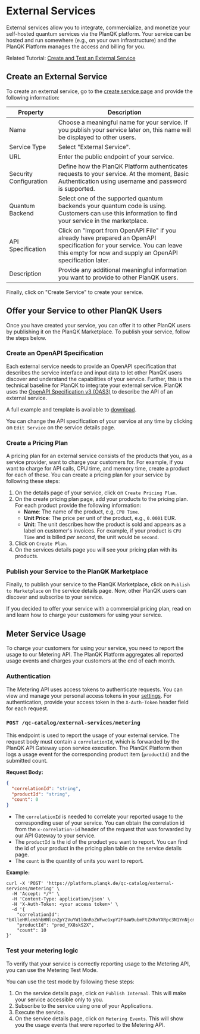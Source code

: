 # External Services

External services allow you to integrate, commercialize, and monetize your self-hosted quantum services via the PlanQK platform.
Your service can be hosted and run somewhere (e.g., on your own infrastructure) and the PlanQK Platform manages the access and billing for you.

Related Tutorial: [Create and Test an External Service](../../tutorials/tutorial-meter-external-service.md)

## Create an External Service

To create an external service, go to the [create service page](https://platform.planqk.de/services/new) and provide the following information:

| Property               | Description                                                                                                                                                                             |
|------------------------|-----------------------------------------------------------------------------------------------------------------------------------------------------------------------------------------|
| Name                   | Choose a meaningful name for your service. If you publish your service later on, this name will be displayed to other users.                                                            |
| Service Type           | Select "External Service".                                                                                                                                                              |
| URL                    | Enter the public endpoint of your service.                                                                                                                                              |    
| Security Configuration | Define how the PlanQK Platform authenticates requests to your service. At the moment, Basic Authentication using username and password is supported.                                    |
| Quantum Backend        | Select one of the supported quantum backends your quantum code is using. Customers can use this information to find your service in the marketplace.                                    |
| API Specification      | Click on "Import from OpenAPI File" if you already have prepared an OpenAPI specification for your service. You can leave this empty for now and supply an OpenAPI specification later. |
| Description            | Provide any additional meaningful information you want to provide to other PlanQK users.                                                                                                |

Finally, click on "Create Service" to create your service.

## Offer your Service to other PlanQK Users

Once you have created your service, you can offer it to other PlanQK users by publishing it on the PlanQK Marketplace.
To publish your service, follow the steps below.

### Create an OpenAPI Specification

Each external service needs to provide an OpenAPI specification that describes the service interface and input data to let other PlanQK users discover and understand the capabilities of your service.
Further, this is the technical baseline for PlanQK to integrate your external service.
PlanQK uses the [OpenAPI Specification v3 (OAS3)](https://swagger.io/specification) to describe the API of an external service.

A full example and template is available to [download](../assets/external-service-api-spec.yaml).

You can change the API specification of your service at any time by clicking on `Edit Service` on the service details page.

### Create a Pricing Plan

A pricing plan for an external service consists of the products that you, as a service provider, want to charge your customers for.
For example, if you want to charge for API calls, CPU time, and memory time, create a product for each of these.
You can create a pricing plan for your service by following these steps:

1. On the details page of your service, click on `Create Pricing Plan`.
2. On the create pricing plan page, add your products to the pricing plan. For each product provide the following information:
    - **Name**: The name of the product, e.g, `CPU Time`.
    - **Unit Price**: The price per unit of the product, e.g., `0.0001` EUR.
    - **Unit**: The unit describes how the product is sold and appears as a label on customer's invoices.
      For example, if your product is `CPU Time` and is billed _per second_, the unit would be `second`.
3. Click on `Create Plan`.
4. On the services details page you will see your pricing plan with its products.

### Publish your Service to the PlanQK Marketplace

Finally, to publish your service to the PlanQK Marketplace, click on `Publish to Marketplace` on the service details page.
Now, other PlanQK users can discover and subscribe to your service.

If you decided to offer your service with a commercial pricing plan, read on and learn how to charge your customers for using your service.

## Meter Service Usage

To charge your customers for using your service, you need to report the usage to our Metering API.
The PlanQK Platform aggregates all reported usage events and charges your customers at the end of each month.

### Authentication

The Metering API uses access tokens to authenticate requests.
You can view and manage your personal access tokens in your [settings](https://platform.planqk.de/settings/access-tokens).
For authentication, provide your access token in the `X-Auth-Token` header field for each request.

### `POST /qc-catalog/external-services/metering`

This endpoint is used to report the usage of your external service.
The request body must contain a `correlationId`, which is forwarded by the PlanQK API Gateway upon service execution.
The PlanQK Platform then logs a usage event for the corresponding product item (`productId`) and the submitted count.

**Request Body:**

```json
{
  "correlationId": "string",
  "productId": "string",
  "count": 0
}
```

- The `correlationId` is needed to correlate your reported usage to the corresponding user of your service.
  You can obtain the correlation id from the `x-correlation-id` header of the request that was forwarded by our API Gateway to your service.
- The `productId` is the id of the product you want to report.
  You can find the id of your product in the pricing plan table on the service details page.
- The `count` is the quantity of units you want to report.

**Example:**

```shell
curl -X 'POST' 'https://platform.planqk.de/qc-catalog/external-services/metering' \
  -H 'Accept: */*' \
  -H 'Content-Type: application/json' \
  -H 'X-Auth-Token: <your access token>' \
  -d '{
    "correlationId": "bXlleHRlcm5hbHNlcnZpY2VuYW1lOnRoZWFwcGxpY2F0aW9ubmFtZXRoYXRpc3N1YnNjcmliZWQ=",
    "productId": "prod_YX8skS2X",
    "count": 10
}'
```

### Test your metering logic
To verify that your service is correctly reporting usage to the Metering API, you can use the Metering Test Mode.

You can use the test mode by following these steps:
1. On the service details page, click on `Publish Internal`. This will make your service accessible only to you.
2. Subscribe to the service using one of your Applications.
3. Execute the service.
4. On the service details page, click on `Metering Events`. This will show you the usage events that were reported to the Metering API.
